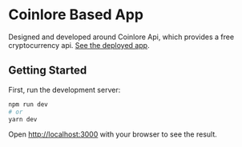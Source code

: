 # Coinlore Based App
Designed and developed around Coinlore Api, which provides a free cryptocurrency api.
[See the deployed app](https://coinlore-app-git-main-thapelo-mothapo.vercel.app/).



## Getting Started

First, run the development server:

```bash
npm run dev
# or
yarn dev
```

Open [http://localhost:3000](http://localhost:3000) with your browser to see the result.

